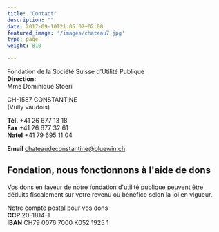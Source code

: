 ```yaml
---
title: "Contact"
description: ""
date: 2017-09-10T21:05:02+02:00
featured_image: '/images/chateau7.jpg'
type: page
weight: 810

---
```


Fondation de la Société Suisse d’Utilité Publique<br/>
**Direction:**<br/>Mme Dominique Stoeri

CH-1587 CONSTANTINE<br/>
(Vully vaudois)

**Tél.** +41 26 677 13 18<br/>
**Fax** +41 26 677 32 61<br/>
**Natel** +41 79 695 11 04

**Email** [chateaudeconstantine@bluewin.ch](mailto:chateaudeconstantine@bluewin.ch)

## Fondation, nous fonctionnons à l'aide de dons
Vos dons en faveur de notre fondation d'utilité publique peuvent être déduits fiscalement sur votre revenu ou bénéfice selon la loi en vigueur.

Notre compte postal pour vos dons<br/>
**CCP** 20-1814-1<br/>
**IBAN** CH79 0076 7000 K052 1925 1
